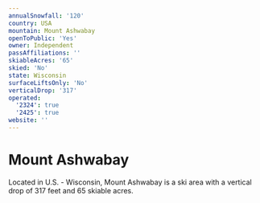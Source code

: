 ```yaml
---
annualSnowfall: '120'
country: USA
mountain: Mount Ashwabay
openToPublic: 'Yes'
owner: Independent
passAffiliations: ''
skiableAcres: '65'
skied: 'No'
state: Wisconsin
surfaceLiftsOnly: 'No'
verticalDrop: '317'
operated:
  '2324': true
  '2425': true
website: ''
---
```



# Mount Ashwabay

Located in U.S. - Wisconsin, Mount Ashwabay is a ski area with a vertical drop of 317 feet and 65 skiable acres.
